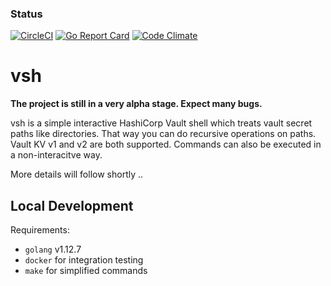 ### Status
[![CircleCI](https://circleci.com/gh/fishi0x01/vsh.svg?style=svg)](https://circleci.com/gh/fishi0x01/vsh)
[![Go Report Card](https://goreportcard.com/badge/github.com/fishi0x01/vsh)](https://goreportcard.com/report/github.com/fishi0x01/vsh)
[![Code Climate](https://codeclimate.com/github/fishi0x01/vsh/badges/gpa.svg)](https://codeclimate.com/github/fishi0x01/vsh)

# vsh

**The project is still in a very alpha stage. Expect many bugs.**

vsh is a simple interactive HashiCorp Vault shell which treats vault secret paths like directories. That way you can do recursive operations on paths. Vault KV v1 and v2 are both supported.
Commands can also be executed in a non-interacitve way.

More details will follow shortly ..

## Local Development

Requirements:
- `golang` v1.12.7
- `docker` for integration testing
- `make` for simplified commands
